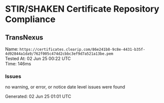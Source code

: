 # STIR/SHAKEN Certificate Repository Compliance

## TransNexus

Name: `https://certificates.clearip.com/86e241b8-9c8e-4431-b35f-4d92844a1da9/762f005c474d2cbbc3ef9d7a521a13be.pem`\
Tested At: 02 Jun 25 00:22 UTC\
Time: 146ms

### Issues

no warning, or error, or notice date level issues were found

Generated: 02 Jun 25 01:01 UTC
